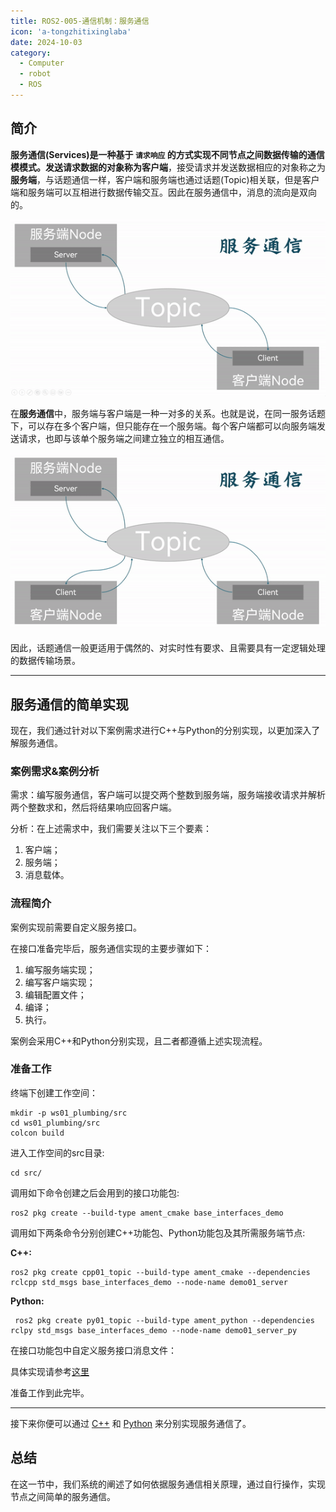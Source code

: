 ```yaml
---
title: ROS2-005-通信机制：服务通信 
icon: 'a-tongzhitixinglaba'
date: 2024-10-03
category:
  - Computer
  - robot
  - ROS
---
```


## 简介

**服务通信(Services)**是一种基于 `请求响应` 的方式实现不同节点之间数据传输的通信模模式。发送请求数据的对象称为**客户端**，接受请求并发送数据相应的对象称之为**服务端**，与话题通信一样，客户端和服务端也通过话题(Topic)相关联，但是客户端和服务端可以互相进行数据传输交互。因此在服务通信中，消息的流向是双向的。

![单对单发布/服务通信节点](./assets/Service_Communications_Single.gif)

在**服务通信**中，服务端与客户端是一种一对多的关系。也就是说，在同一服务话题下，可以存在多个客户端，但只能存在一个服务端。每个客户端都可以向服务端发送请求，也即与该单个服务端之间建立独立的相互通信。

![单对多发布/服务通信节点](./assets/Service_Communications_Multiple.gif)

因此，话题通信一般更适用于偶然的、对实时性有要求、且需要具有一定逻辑处理的数据传输场景。

---

## 服务通信的简单实现

现在，我们通过针对以下案例需求进行C++与Python的分别实现，以更加深入了解服务通信。

### 案例需求&案例分析

需求：编写服务通信，客户端可以提交两个整数到服务端，服务端接收请求并解析两个整数求和，然后将结果响应回客户端。

分析：在上述需求中，我们需要关注以下三个要素：

1. 客户端；
2. 服务端；
3. 消息载体。

### 流程简介

案例实现前需要自定义服务接口。

在接口准备完毕后，服务通信实现的主要步骤如下：

1. 编写服务端实现；
2. 编写客户端实现；
3. 编辑配置文件；
4. 编译；
5. 执行。

案例会采用C++和Python分别实现，且二者都遵循上述实现流程。

### 准备工作

终端下创建工作空间：

```shell
mkdir -p ws01_plumbing/src
cd ws01_plumbing/src
colcon build
```

进入工作空间的src目录:

```shell
cd src/
```

调用如下命令创建之后会用到的接口功能包:

```shell
ros2 pkg create --build-type ament_cmake base_interfaces_demo

```

调用如下两条命令分别创建C++功能包、Python功能包及其所需服务端节点:

**C++:**

```shell
ros2 pkg create cpp01_topic --build-type ament_cmake --dependencies rclcpp std_msgs base_interfaces_demo --node-name demo01_server
```

**Python:**

```shell
 ros2 pkg create py01_topic --build-type ament_python --dependencies rclpy std_msgs base_interfaces_demo --node-name demo01_server_py
```

在接口功能包中自定义服务接口消息文件：

具体实现请参考[这里](./2024_10_03_002.md)

准备工作到此完毕。

---

接下来你便可以通过 [C++](./2024_10_03_003.md) 和 [Python](./2024_10_03_004.md) 来分别实现服务通信了。

## 总结

在这一节中，我们系统的阐述了如何依据服务通信相关原理，通过自行操作，实现节点之间简单的服务通信。
